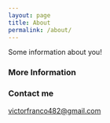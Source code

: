 ```yaml
---
layout: page
title: About
permalink: /about/
---
```


Some information about you!

### More Information


### Contact me

[victorfranco482@gmail.com](mailto:victorfranco482@gmail.com)
